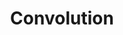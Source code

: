 ---
title: "Convolution"

categories: ['']

tags: ['Convolution']

arwords: 'الالتفاف'

arexps: []

enwords: ['Convolution']

enexps: []

arlexicons: 'ل'

enlexicons: 'C'

authors: ['Ruqayya Roshdy']

translators: ['']

citations: 'تطبيقات الذكاء الاصطناعي في خدمة اللغة العربية'

sources: 'مركز الملك عبدالله بن عبدالعزيز الدولي لخدمة اللغة العربية'

word: "true"

slug: ""
---